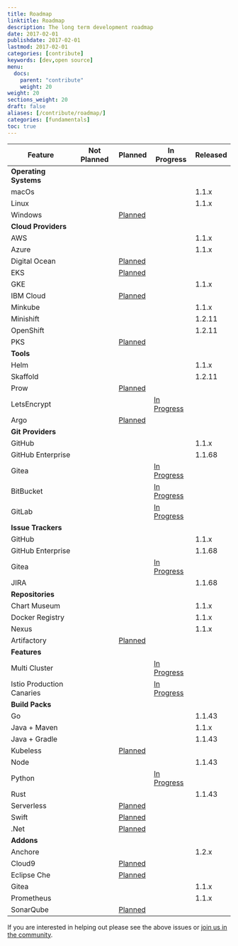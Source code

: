 ```yaml
---
title: Roadmap
linktitle: Roadmap
description: The long term development roadmap
date: 2017-02-01
publishdate: 2017-02-01
lastmod: 2017-02-01
categories: [contribute]
keywords: [dev,open source]
menu:
  docs:
    parent: "contribute"
    weight: 20
weight: 20
sections_weight: 20
draft: false
aliases: [/contribute/roadmap/]
categories: [fundamentals]
toc: true
---
```


| Feature | Not Planned | Planned | In Progress | Released |
| --- | --- | --- | --- | --- |
| **Operating Systems** | | | | |
| macOs | | | | 1.1.x |
| Linux | | | | 1.1.x |
| Windows  | | [Planned](https://github.com/jenkins-x/jx/issues/228) | | |
| **Cloud Providers** | | | | |
| AWS | | | | 1.1.x |
| Azure | | | | 1.1.x |
| Digital Ocean  | | [Planned](https://github.com/jenkins-x/jx/issues/705) | | |
| EKS  | | [Planned](https://github.com/jenkins-x/jx/issues/87) | | |
| GKE | | | | 1.1.x |
| IBM Cloud  | | [Planned](https://github.com/jenkins-x/jx/issues/472) | | |
| Minkube | | | | 1.1.x |
| Minishift | | | | 1.2.11 |
| OpenShift | | |  | 1.2.11 |
| PKS  | | [Planned](https://github.com/jenkins-x/jx/issues/807) | | |
| **Tools** | | | | |
| Helm | | | | 1.1.x |
| Skaffold | | | | 1.2.11 | 
| Prow | | [Planned](https://github.com/jenkins-x/jx/issues/434) | | |
| LetsEncrypt | | | [In Progress](https://github.com/jenkins-x/jx/issues/349) | |
| Argo | | [Planned](https://github.com/jenkins-x/jx/issues/694) | | |
| **Git Providers** | | | | |
| GitHub | | | | 1.1.x |
| GitHub Enterprise | | | | 1.1.68 |
| Gitea | | | [In Progress](https://github.com/jenkins-x/jx/issues/432) | |
| BitBucket | | | [In Progress](https://github.com/jenkins-x/jx/issues/36) | |
| GitLab | | | [In Progress](https://github.com/jenkins-x/jx/issues/40) | |
| **Issue Trackers** | | | | |
| GitHub | | | | 1.1.x |
| GitHub Enterprise | | | | 1.1.68 |
| Gitea | | | [In Progress](https://github.com/jenkins-x/jx/issues/432) | |
| JIRA | | | | 1.1.68 |
| **Repositories** | | | | |
| Chart Museum | | | | 1.1.x |
| Docker Registry | | | | 1.1.x |
| Nexus | | | | 1.1.x |
| Artifactory  | | [Planned](https://github.com/jenkins-x/jx/issues/805) | |
| **Features** | | | | |
| Multi Cluster | | | [In Progress](https://github.com/jenkins-x/jx/issues/479) |
| Istio Production Canaries | | | [In Progress](https://github.com/jenkins-x/jx/issues/582) |
| **Build Packs** | | | | |
| Go | | | | 1.1.43 |
| Java + Maven | | | | 1.1.x |
| Java + Gradle | | | | 1.1.43 |
| Kubeless  | | [Planned](https://github.com/jenkins-x/jx/issues/554) | |
| Node | | | | 1.1.43 |
| Python  | | | [In Progress](https://github.com/jenkins-x/jx/issues/559) |
| Rust | | | | 1.1.43 |
| Serverless  | | [Planned](https://github.com/jenkins-x/jx/issues/553) | |
| Swift  | | [Planned](https://github.com/jenkins-x/jx/issues/560) | |
| .Net  | | [Planned](https://github.com/jenkins-x/jx/issues/561) | |
| **Addons** | | | | |
| Anchore | | | | 1.2.x |
| Cloud9  | | [Planned](https://github.com/jenkins-x/jx/issues/776) | |
| Eclipse Che  | | [Planned](https://github.com/jenkins-x/jx/issues/774) | |
| Gitea | | | | 1.1.x |
| Prometheus | | | | 1.1.x |
| SonarQube  | | [Planned](https://github.com/jenkins-x/jx/issues/536) | |


If you are interested in helping out please see the above issues or [join us in the community](/community/).


